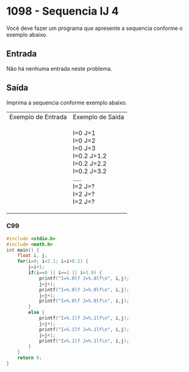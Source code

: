 <html>
  <body style="padding: 10px 0px">
    <div class="header">
      <h1>1098 - Sequencia IJ 4</h1>
      <div class="problem">
        <div class="description">
          <p>
            Você deve fazer um programa que apresente a sequencia conforme o
            exemplo abaixo.
          </p>
        </div>
        <h2>Entrada</h2>
        <div class="input">
          <p>Não há nenhuma entrada neste problema.</p>
        </div>
        <h2>Saída</h2>
        <div class="output">
          <p>Imprima a sequencia conforme exemplo abaixo.</p>
        </div>
        <div class="both"></div>
        <table>
          <tbody>
            <tr>
              <td>Exemplo de Entrada</td>
              <td>Exemplo de Saída</td>
            </tr>
            <tr>
              <td class="division"></td>
              <td>
                <p>
                  I=0 J=1<br />
                  I=0 J=2<br />
                  I=0 J=3<br />
                  I=0.2 J=1.2<br />
                  I=0.2 J=2.2<br />
                  I=0.2 J=3.2<br />
                  .....<br />
                  I=2 J=?<br />
                  I=2 J=?<br />
                  I=2 J=?
                </p>
              </td>
            </tr>
          </tbody>
        </table>
      </div>
    </div>
  </body>
</html>

### C99

```c
#include <stdio.h>
#include <math.h>
int main() {
    float i, j;
    for(i=0; i<2.1; i=i+0.2) {
        j=i+1;
        if(i==0 || i==1 || i>1.9) {
            printf("I=%.0lf J=%.0lf\n", i,j);
            j=j+1;
            printf("I=%.0lf J=%.0lf\n", i,j);
            j=j+1;
            printf("I=%.0lf J=%.0lf\n", i,j);
        }
        else {
            printf("I=%.1lf J=%.1lf\n", i,j);
            j=j+1;
            printf("I=%.1lf J=%.1lf\n", i,j);
            j=j+1;
            printf("I=%.1lf J=%.1lf\n", i,j);
        }
    }
    return 0;
}
```
